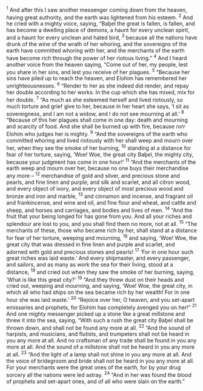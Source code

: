 <sup>1</sup> And after this I saw another messenger coming down from the heaven, having great authority, and the earth was lightened from his esteem.
<sup>2</sup> And he cried with a mighty voice, saying, “Baḇel the great is fallen, is fallen, and has become a dwelling place of demons, a haunt for every unclean spirit, and a haunt for every unclean and hated bird,
<sup>3</sup> because all the nations have drunk of the wine of the wrath of her whoring, and the sovereigns of the earth have committed whoring with her, and the merchants of the earth have become rich through the power of her riotous living.”
<sup>4</sup> And I heard another voice from the heaven saying, “Come out of her, my people, lest you share in her sins, and lest you receive of her plagues.
<sup>5</sup> “Because her sins have piled up to reach the heaven, and Elohim has remembered her unrighteousnesses.
<sup>6</sup> “Render to her as she indeed did render, and repay her double according to her works. In the cup which she has mixed, mix for her double.
<sup>7</sup> “As much as she esteemed herself and lived riotously, so much torture and grief give to her, because in her heart she says, ‘I sit as sovereigness, and I am not a widow, and I do not see mourning at all.’
<sup>8</sup> “Because of this her plagues shall come in one day: death and mourning and scarcity of food. And she shall be burned up with fire, because יהוה Elohim who judges her is mighty.
<sup>9</sup> “And the sovereigns of the earth who committed whoring and lived riotously with her shall weep and mourn over her, when they see the smoke of her burning,
<sup>10</sup> standing at a distance for fear of her torture, saying, ‘Woe! Woe, the great city Baḇel, the mighty city, because your judgment has come in one hour!’
<sup>11</sup> “And the merchants of the earth weep and mourn over her, because no one buys their merchandise any more –
<sup>12</sup> merchandise of gold and silver, and precious stone and pearls, and fine linen and purple, and silk and scarlet, and all citron wood, and every object of ivory, and every object of most precious wood and bronze and iron and marble,
<sup>13</sup> and cinnamon and incense, and fragrant oil and frankincense, and wine and oil, and fine flour and wheat, and cattle and sheep, and horses and carriages, and bodies and lives of men.
<sup>14</sup> “And the fruit that your being longed for has gone from you. And all your riches and splendour are lost to you, and you shall find them no more, not at all.
<sup>15</sup> “The merchants of these, those who became rich by her, shall stand at a distance for fear of her torture, weeping and mourning,
<sup>16</sup> and saying, ‘Woe! Woe, the great city that was dressed in fine linen and purple and scarlet, and adorned with gold and precious stones and pearls!
<sup>17</sup> ‘For in one hour such great riches was laid waste.’ And every shipmaster, and every passenger, and sailors, and as many as work the sea for their living, stood at a distance,
<sup>18</sup> and cried out when they saw the smoke of her burning, saying, ‘What is like this great city?’
<sup>19</sup> “And they threw dust on their heads and cried out, weeping and mourning, and saying, ‘Woe! Woe, the great city, in which all who had ships on the sea became rich by her wealth! For in one hour she was laid waste.’
<sup>20</sup> “Rejoice over her, O heaven, and you set-apart emissaries and prophets, for Elohim has completely avenged you on her!”
<sup>21</sup> And one mighty messenger picked up a stone like a great millstone and threw it into the sea, saying, “With such a rush the great city Baḇel shall be thrown down, and shall not be found any more at all.
<sup>22</sup> “And the sound of harpists, and musicians, and flutists, and trumpeters shall not be heard in you any more at all. And no craftsman of any trade shall be found in you any more at all. And the sound of a millstone shall not be heard in you any more at all.
<sup>23</sup> “And the light of a lamp shall not shine in you any more at all. And the voice of bridegroom and bride shall not be heard in you any more at all. For your merchants were the great ones of the earth, for by your drug sorcery all the nations were led astray.
<sup>24</sup> “And in her was found the blood of prophets and set-apart ones, and of all who were slain on the earth.”
